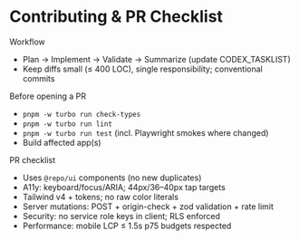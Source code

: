 # Contributing & PR Checklist

Workflow
- Plan → Implement → Validate → Summarize (update CODEX_TASKLIST)
- Keep diffs small (≤ 400 LOC), single responsibility; conventional commits

Before opening a PR
- `pnpm -w turbo run check-types`
- `pnpm -w turbo run lint`
- `pnpm -w turbo run test` (incl. Playwright smokes where changed)
- Build affected app(s)

PR checklist
- Uses `@repo/ui` components (no new duplicates)
- A11y: keyboard/focus/ARIA; 44px/36–40px tap targets
- Tailwind v4 + tokens; no raw color literals
- Server mutations: POST + origin-check + zod validation + rate limit
- Security: no service role keys in client; RLS enforced
- Performance: mobile LCP ≤ 1.5s p75 budgets respected

